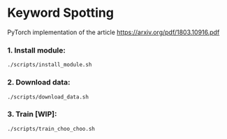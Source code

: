 # Keyword Spotting

PyTorch implementation of the article https://arxiv.org/pdf/1803.10916.pdf

### 1. Install module:

`./scripts/install_module.sh`

### 2. Download data:

`./scripts/download_data.sh`

### 3. Train [WIP]:

`./scripts/train_choo_choo.sh`

